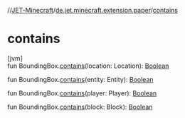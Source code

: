 //[JET-Minecraft](../../index.md)/[de.jet.minecraft.extension.paper](index.md)/[contains](contains.md)

# contains

[jvm]\
fun BoundingBox.[contains](contains.md)(location: Location): [Boolean](https://kotlinlang.org/api/latest/jvm/stdlib/kotlin/-boolean/index.html)

fun BoundingBox.[contains](contains.md)(entity: Entity): [Boolean](https://kotlinlang.org/api/latest/jvm/stdlib/kotlin/-boolean/index.html)

fun BoundingBox.[contains](contains.md)(player: Player): [Boolean](https://kotlinlang.org/api/latest/jvm/stdlib/kotlin/-boolean/index.html)

fun BoundingBox.[contains](contains.md)(block: Block): [Boolean](https://kotlinlang.org/api/latest/jvm/stdlib/kotlin/-boolean/index.html)
